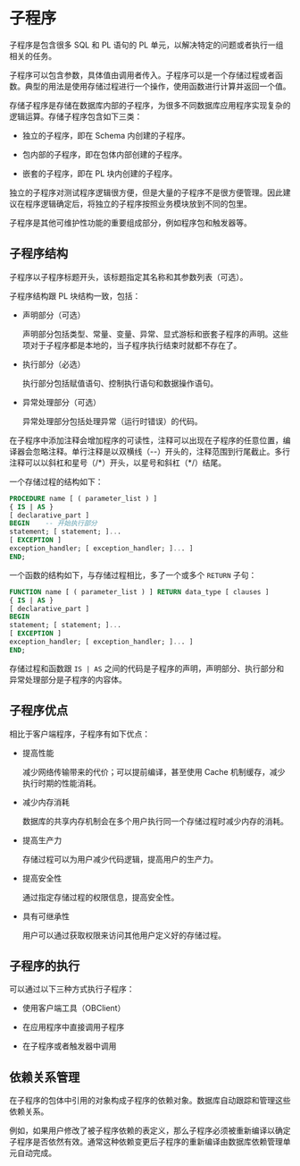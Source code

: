 # 子程序 

子程序是包含很多 SQL 和 PL 语句的 PL 单元，以解决特定的问题或者执行一组相关的任务。

子程序可以包含参数，具体值由调用者传入。子程序可以是一个存储过程或者函数。典型的用法是使用存储过程进行一个操作，使用函数进行计算并返回一个值。

存储子程序是存储在数据库内部的子程序，为很多不同数据库应用程序实现复杂的逻辑运算。存储子程序包含如下三类：

* 独立的子程序，即在 Schema 内创建的子程序。

* 包内部的子程序，即在包体内部创建的子程序。

* 嵌套的子程序，即在 PL 块内创建的子程序。

独立的子程序对测试程序逻辑很方便，但是大量的子程序不是很方便管理。因此建议在程序逻辑确定后，将独立的子程序按照业务模块放到不同的包里。

子程序是其他可维护性功能的重要组成部分，例如程序包和触发器等。

## 子程序结构 

子程序以子程序标题开头，该标题指定其名称和其参数列表（可选）。

子程序结构跟 PL 块结构一致，包括：

* 声明部分（可选）

  声明部分包括类型、常量、变量、异常、显式游标和嵌套子程序的声明。这些项对于子程序都是本地的，当子程序执行结束时就都不存在了。

* 执行部分（必选）

  执行部分包括赋值语句、控制执行语句和数据操作语句。

* 异常处理部分（可选）

  异常处理部分包括处理异常（运行时错误）的代码。
  
在子程序中添加注释会增加程序的可读性，注释可以出现在子程序的任意位置，编译器会忽略注释。单行注释是以双横线（--）开头的，注释范围到行尾截止。多行注释可以以斜杠和星号（/\*）开头，以星号和斜杠（\*/）结尾。

一个存储过程的结构如下：

```sql
PROCEDURE name [ ( parameter_list ) ]
{ IS | AS }
[ declarative_part ]
BEGIN    -- 开始执行部分
statement; [ statement; ]...
[ EXCEPTION ]
exception_handler; [ exception_handler; ]... ]
END;
```

一个函数的结构如下，与存储过程相比，多了一个或多个 `RETURN` 子句：

```sql
FUNCTION name [ ( parameter_list ) ] RETURN data_type [ clauses ]
{ IS | AS }
[ declarative_part ]
BEGIN  
statement; [ statement; ]...
[ EXCEPTION ]
exception_handler; [ exception_handler; ]... ]
END;
```

存储过程和函数跟 `IS | AS` 之间的代码是子程序的声明，声明部分、执行部分和异常处理部分是子程序的内容体。

## 子程序优点 

相比于客户端程序，子程序有如下优点：

* 提高性能

  减少网络传输带来的代价；可以提前编译，甚至使用 Cache 机制缓存，减少执行时期的性能消耗。
  
* 减少内存消耗

  数据库的共享内存机制会在多个用户执行同一个存储过程时减少内存的消耗。

* 提高生产力

  存储过程可以为用户减少代码逻辑，提高用户的生产力。
  
* 提高安全性

  通过指定存储过程的权限信息，提高安全性。
  
* 具有可继承性

  用户可以通过获取权限来访问其他用户定义好的存储过程。
  
## 子程序的执行 

可以通过以下三种方式执行子程序：

* 使用客户端工具（OBClient）

* 在应用程序中直接调用子程序

* 在子程序或者触发器中调用

## 依赖关系管理 

在子程序的包体中引用的对象构成子程序的依赖对象。数据库自动跟踪和管理这些依赖关系。

例如，如果用户修改了被子程序依赖的表定义，那么子程序必须被重新编译以确定子程序是否依然有效。通常这种依赖变更后子程序的重新编译由数据库依赖管理单元自动完成。
